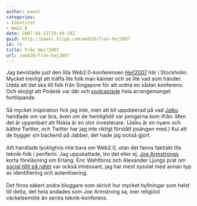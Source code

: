 ```yaml
---
author: pawal
categories:
- Identitet
- Web2.0
date: 2007-04-21T16:44:19Z
guid: http://pawal.blipp.com/web20/fran-hej2007
id: 74
title: Från Hej!2007
url: /web20/fran-hej2007
---
```


Jag bevistade just den lilla Web2.0-konferensen <a href="http://www.nustart.sg/hej2007/">Hej!2007</a> här i Stockholm. Mycket trevligt att träffa lite folk man känner och se lite vad som händer. Udda att det ska till folk från Singapore för att ordna en sådan konferens. Och skojigt att Podesk var där och <a href="http://dev.podesk.com/hej2007.php">podcastade</a> hela arrangemanget fortlöpande.<br /><br />Så mycket inspiration fick jag inte, men att bli uppdaterad på vad <a href="http://www.jaiku.com/">Jaiku</a> handlade om var bra, även om de hemlighöll var pengarna kom ifrån. Men det är uppenbart att Nokia är en stor investerare. (Jaiku är en nyare och bättre Twitter, och Twitter har jag inte riktigt förstått poängen med.) Kul att de bygger sin backend på Jabber, det hade jag också gjort.<br /><br />Allt handlade lyckligtvis inte bara om Web2.0, utan det fanns faktiskt lite teknik-folk i periferin. Jag uppskattade, tro det eller ej, <a href="http://armstrongonsoftware.blogspot.com/">Joe Armstrongs</a> korta föreläsning om Erlang. Eric Wahlforss och Alexander Ljungs prat om <a href="http://trustmojo.com/">social tillit på nätet</a> var också intressant, jag har mest sysslat med annan typ av identifiering och autentisering.<br /><br />Det finns säkert andra bloggare som skrivit hur mycket hyllningar som helst till detta, det hela andades som Joe Armstrong sa, mer religiöst väckelsemöte än seriös teknik-konferens.
